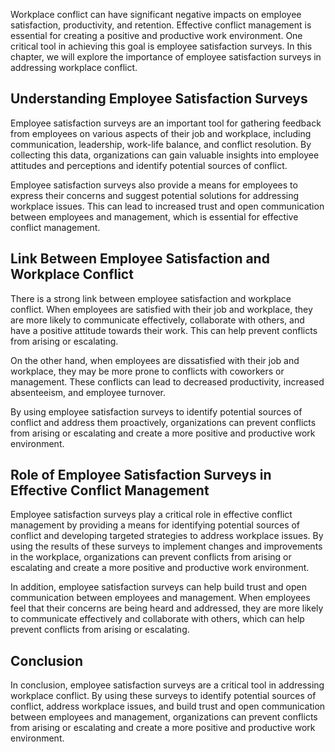 
Workplace conflict can have significant negative impacts on employee satisfaction, productivity, and retention. Effective conflict management is essential for creating a positive and productive work environment. One critical tool in achieving this goal is employee satisfaction surveys. In this chapter, we will explore the importance of employee satisfaction surveys in addressing workplace conflict.

Understanding Employee Satisfaction Surveys
-------------------------------------------

Employee satisfaction surveys are an important tool for gathering feedback from employees on various aspects of their job and workplace, including communication, leadership, work-life balance, and conflict resolution. By collecting this data, organizations can gain valuable insights into employee attitudes and perceptions and identify potential sources of conflict.

Employee satisfaction surveys also provide a means for employees to express their concerns and suggest potential solutions for addressing workplace issues. This can lead to increased trust and open communication between employees and management, which is essential for effective conflict management.

Link Between Employee Satisfaction and Workplace Conflict
---------------------------------------------------------

There is a strong link between employee satisfaction and workplace conflict. When employees are satisfied with their job and workplace, they are more likely to communicate effectively, collaborate with others, and have a positive attitude towards their work. This can help prevent conflicts from arising or escalating.

On the other hand, when employees are dissatisfied with their job and workplace, they may be more prone to conflicts with coworkers or management. These conflicts can lead to decreased productivity, increased absenteeism, and employee turnover.

By using employee satisfaction surveys to identify potential sources of conflict and address them proactively, organizations can prevent conflicts from arising or escalating and create a more positive and productive work environment.

Role of Employee Satisfaction Surveys in Effective Conflict Management
----------------------------------------------------------------------

Employee satisfaction surveys play a critical role in effective conflict management by providing a means for identifying potential sources of conflict and developing targeted strategies to address workplace issues. By using the results of these surveys to implement changes and improvements in the workplace, organizations can prevent conflicts from arising or escalating and create a more positive and productive work environment.

In addition, employee satisfaction surveys can help build trust and open communication between employees and management. When employees feel that their concerns are being heard and addressed, they are more likely to communicate effectively and collaborate with others, which can help prevent conflicts from arising or escalating.

Conclusion
----------

In conclusion, employee satisfaction surveys are a critical tool in addressing workplace conflict. By using these surveys to identify potential sources of conflict, address workplace issues, and build trust and open communication between employees and management, organizations can prevent conflicts from arising or escalating and create a more positive and productive work environment.
